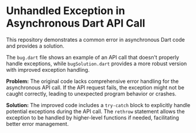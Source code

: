 # Unhandled Exception in Asynchronous Dart API Call

This repository demonstrates a common error in asynchronous Dart code and provides a solution.

The `bug.dart` file shows an example of an API call that doesn't properly handle exceptions, while `bugSolution.dart` provides a more robust version with improved exception handling.

**Problem:**
The original code lacks comprehensive error handling for the asynchronous API call. If the API request fails, the exception might not be caught correctly, leading to unexpected program behavior or crashes.

**Solution:**
The improved code includes a `try-catch` block to explicitly handle potential exceptions during the API call.  The `rethrow` statement allows the exception to be handled by higher-level functions if needed, facilitating better error management.